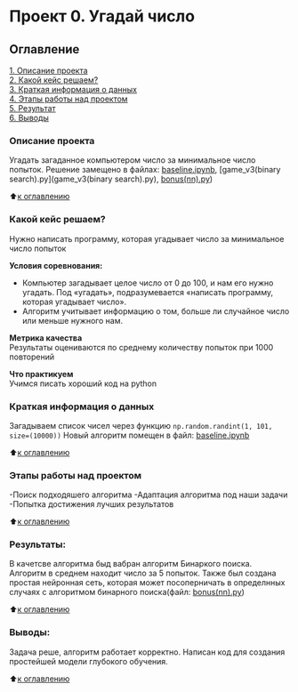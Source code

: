 # Проект 0. Угадай число

## Оглавление  
[1. Описание проекта](.README.md#Описание-проекта)  
[2. Какой кейс решаем?](.README.md#Какой-кейс-решаем)  
[3. Краткая информация о данных](.README.md#Краткая-информация-о-данных)  
[4. Этапы работы над проектом](.README.md#Этапы-работы-над-проектом)  
[5. Результат](.README.md#Результат)    
[6. Выводы](.README.md#Выводы) 

### Описание проекта    
Угадать загаданное компьютером число за минимальное число попыток. Решение замещено в файлах: [baseline.ipynb](baseline.ipynb), [game_v3(binary search).py](game_v3(binary search).py), [bonus(nn).py](bonus(nn).py))

:arrow_up:[к оглавлению](_)


### Какой кейс решаем?    
Нужно написать программу, которая угадывает число за минимальное число попыток

**Условия соревнования:**  
- Компьютер загадывает целое число от 0 до 100, и нам его нужно угадать. Под «угадать», подразумевается «написать программу, которая угадывает число».
- Алгоритм учитывает информацию о том, больше ли случайное число или меньше нужного нам.

**Метрика качества**     
Результаты оцениваются по среднему количеству попыток при 1000 повторений

**Что практикуем**     
Учимся писать хороший код на python

### Краткая информация о данных
Загадываем список чисел через функцию ``np.random.randint(1, 101, size=(10000))`` 
Новый алгоритм помещен в файл: [baseline.ipynb](baseline.ipynb)
  
:arrow_up:[к оглавлению](README.md#Оглавление)

### Этапы работы над проектом  
-Поиск подходяшего алгоритма
-Адаптация алгоритма под наши задачи
-Попытка достижения лучших результатов

:arrow_up:[к оглавлению](README.md#Оглавление)

### Результаты:  

В качетсве алгоритма быд вабран алгоритм Бинаркого поиска. Алгоритм в среднем находит число за 5 попыток.
Также был создана простая нейронная сеть, которая может посоперничать в определнных случаях с алгоритмом бинарного поиска(файл: [bonus(nn).py](bonus(nn).py))

:arrow_up:[к оглавлению](README.md#Оглавление)

### Выводы:
Задача реше, алгоритм работает корректно. Написан код для создания простейшей модели глубокого обучения.


:arrow_up:[к оглавлению](README.md#Оглавление)
